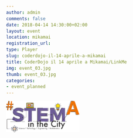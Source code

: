 ```yaml
---
author: admin
comments: false
date: 2018-04-14 14:30:00+02:00
layout: event
location: mikamai
registration_url:
type: Player
slug: coderdojo-il-14-aprile-a-mikamai
title: CoderDojo il 14 aprile a Mikamai/LinkMe
img: event_03.jpg
thumb: event_03.jpg
categories:
- event_planned
---
```


<img src="/assets/img/logo_STEM.png" alt="STEM" style="width:200px">
